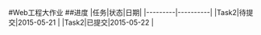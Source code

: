#Web工程大作业
##<a name="table"/>进度
|任务|状态|日期|
|---------|----------|
|Task2|待提交|2015-05-21 |
|Task2|已提交|2015-05-22 |

